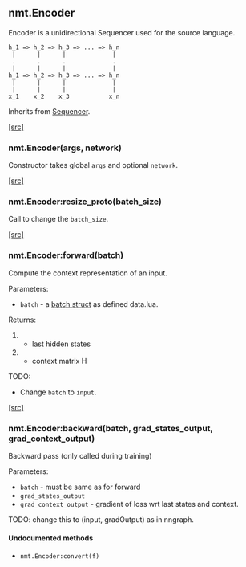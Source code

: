 <a name="nmt.Encoder.dok"></a>


## nmt.Encoder ##

 Encoder is a unidirectional Sequencer used for the source language.

    h_1 => h_2 => h_3 => ... => h_n
     |      |      |             |
     .      .      .             .
     |      |      |             |
    h_1 => h_2 => h_3 => ... => h_n
     |      |      |             |
     |      |      |             |
    x_1    x_2    x_3           x_n


Inherits from [Sequencer](lib+sequencer).


<a class="entityLink" href="https://github.com/opennmt/opennmt/blob/4c0bcf611742747cff93bca11bed1ae0ffc5e078/lib/encoder.lua#L22">[src]</a>
<a name="nmt.Encoder"></a>


### nmt.Encoder(args, network) ###

 Constructor takes global `args` and optional `network`. 

<a class="entityLink" href="https://github.com/opennmt/opennmt/blob/4c0bcf611742747cff93bca11bed1ae0ffc5e078/lib/encoder.lua#L40">[src]</a>
<a name="nmt.Encoder:resize_proto"></a>


### nmt.Encoder:resize_proto(batch_size) ###

 Call to change the `batch_size`. 

<a class="entityLink" href="https://github.com/opennmt/opennmt/blob/4c0bcf611742747cff93bca11bed1ae0ffc5e078/lib/encoder.lua#L60">[src]</a>
<a name="nmt.Encoder:forward"></a>


### nmt.Encoder:forward(batch) ###

Compute the context representation of an input.

Parameters:

  * `batch` - a [batch struct](lib+data/#opennmtdata) as defined data.lua.

Returns:

  1. - last hidden states
  2. - context matrix H

TODO:

  * Change `batch` to `input`.


<a class="entityLink" href="https://github.com/opennmt/opennmt/blob/4c0bcf611742747cff93bca11bed1ae0ffc5e078/lib/encoder.lua#L132">[src]</a>
<a name="nmt.Encoder:backward"></a>


### nmt.Encoder:backward(batch, grad_states_output, grad_context_output) ###

 Backward pass (only called during training)

Parameters:

  * `batch` - must be same as for forward
  * `grad_states_output`
  * `grad_context_output` - gradient of loss
      wrt last states and context.

TODO: change this to (input, gradOutput) as in nngraph.



#### Undocumented methods ####

<a name="nmt.Encoder:convert"></a>
 * `nmt.Encoder:convert(f)`
